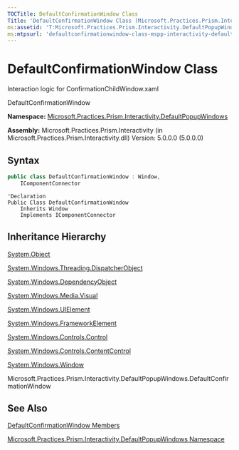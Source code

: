 ```yaml
---
TOCTitle: DefaultConfirmationWindow Class
Title: 'DefaultConfirmationWindow Class (Microsoft.Practices.Prism.Interactivity.DefaultPopupWindows)'
ms:assetid: 'T:Microsoft.Practices.Prism.Interactivity.DefaultPopupWindows.DefaultConfirmationWindow'
ms:mtpsurl: 'defaultconfirmationwindow-class-mspp-interactivity-defaultpopupwindows.md'
---
```


# DefaultConfirmationWindow Class

Interaction logic for ConfirmationChildWindow.xaml

DefaultConfirmationWindow


**Namespace:** [Microsoft.Practices.Prism.Interactivity.DefaultPopupWindows](https://msdn.microsoft.com/en-us/library/microsoft.practices.prism.interactivity.defaultpopupwindows(v=pandp.50))

**Assembly:** Microsoft.Practices.Prism.Interactivity (in Microsoft.Practices.Prism.Interactivity.dll) Version: 5.0.0.0 (5.0.0.0)

## Syntax

```C#
public class DefaultConfirmationWindow : Window, 
	IComponentConnector
```

```VB
'Declaration
Public Class DefaultConfirmationWindow
	Inherits Window
	Implements IComponentConnector
```

## Inheritance Hierarchy

[System.Object](http://msdn2.microsoft.com/en-us/library/e5kfa45b)

[System.Windows.Threading.DispatcherObject](http://msdn2.microsoft.com/en-us/library/ms615925)
  
[System.Windows.DependencyObject](http://msdn2.microsoft.com/en-us/library/ms589309)
    
[System.Windows.Media.Visual](http://msdn2.microsoft.com/en-us/library/ms635637)
      
[System.Windows.UIElement](http://msdn2.microsoft.com/en-us/library/ms590078)
        
[System.Windows.FrameworkElement](http://msdn2.microsoft.com/en-us/library/ms602714)
          
[System.Windows.Controls.Control](http://msdn2.microsoft.com/en-us/library/ms609826)
            
[System.Windows.Controls.ContentControl](http://msdn2.microsoft.com/en-us/library/ms609797)
              
[System.Windows.Window](http://msdn2.microsoft.com/en-us/library/ms590112)
                
Microsoft.Practices.Prism.Interactivity.DefaultPopupWindows.DefaultConfirmationWindow

## See Also

[DefaultConfirmationWindow Members](https://msdn.microsoft.com/en-us/library/microsoft.practices.prism.interactivity.defaultpopupwindows.defaultconfirmationwindow_members(v=pandp.50))

[Microsoft.Practices.Prism.Interactivity.DefaultPopupWindows Namespace](https://msdn.microsoft.com/en-us/library/microsoft.practices.prism.interactivity.defaultpopupwindows(v=pandp.50))